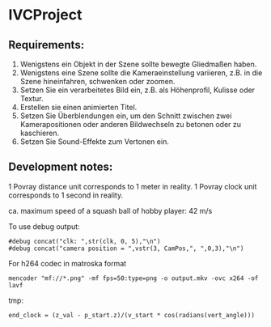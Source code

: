 IVCProject
==========
Requirements:
-------------
1. Wenigstens ein Objekt in der Szene sollte bewegte Gliedmaßen haben.
2. Wenigstens eine Szene sollte die Kameraeinstellung variieren, z.B. in die Szene hineinfahren, schwenken oder zoomen.
3. Setzen Sie ein verarbeitetes Bild ein, z.B. als Höhenprofil, Kulisse oder Textur.
4. Erstellen sie einen animierten Titel.
5. Setzen Sie Überblendungen ein, um den Schnitt zwischen zwei Kamerapositionen oder anderen Bildwechseln zu betonen oder zu kaschieren.
6. Setzen Sie Sound-Effekte zum Vertonen ein.

Development notes:
------------------
1 Povray distance unit corresponds to 1 meter in reality.
1 Povray clock unit corresponds to 1 second in reality.

ca. maximum speed of a squash ball of hobby player: 42 m/s

To use debug output:
```
#debug concat("clk: ",str(clk, 0, 5),"\n")
#debug concat("camera position = ",vstr(3, CamPos,", ",0,3),"\n")
```

For h264 codec in matroska format
```
mencoder "mf://*.png" -mf fps=50:type=png -o output.mkv -ovc x264 -of lavf
```

tmp:
```
end_clock = (z_val - p_start.z)/(v_start * cos(radians(vert_angle)))
```
